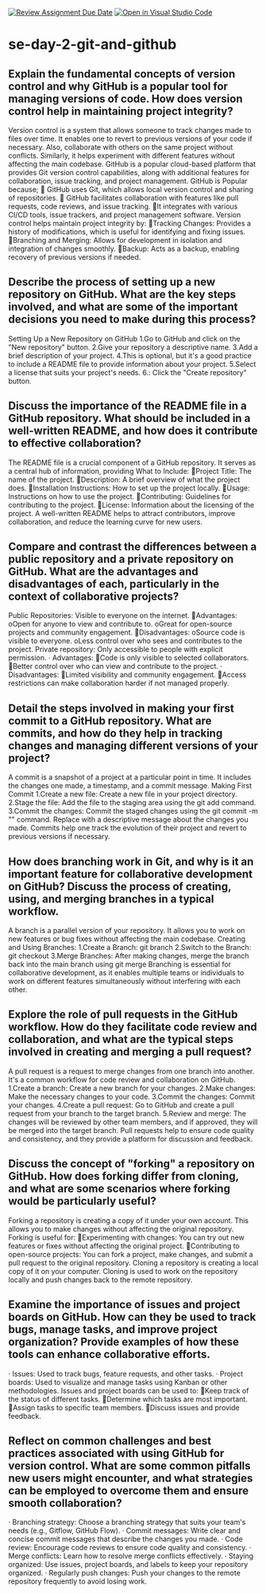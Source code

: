 [![Review Assignment Due Date](https://classroom.github.com/assets/deadline-readme-button-22041afd0340ce965d47ae6ef1cefeee28c7c493a6346c4f15d667ab976d596c.svg)](https://classroom.github.com/a/8wgCKhpZ)
[![Open in Visual Studio Code](https://classroom.github.com/assets/open-in-vscode-2e0aaae1b6195c2367325f4f02e2d04e9abb55f0b24a779b69b11b9e10269abc.svg)](https://classroom.github.com/online_ide?assignment_repo_id=15695175&assignment_repo_type=AssignmentRepo)
# se-day-2-git-and-github
## Explain the fundamental concepts of version control and why GitHub is a popular tool for managing versions of code. How does version control help in maintaining project integrity?
Version control is a system that allows someone to track changes made to files over time. It enables one to revert to previous versions of your code if necessary. Also, collaborate with others on the same project without conflicts. Similarly, it helps experiment with different features without affecting the main codebase.
GitHub is a popular cloud-based platform that provides Git version control capabilities, along with additional features for collaboration, issue tracking, and project management.
GitHub is Popular because;
 GitHub uses Git, which allows local version control and sharing of repositories.
 GitHub facilitates collaboration with features like pull requests, code reviews, and issue tracking.
It integrates with various CI/CD tools, issue trackers, and project management software.
Version control helps maintain project integrity by:
Tracking Changes: Provides a history of modifications, which is useful for identifying and fixing issues.
Branching and Merging: Allows for development in isolation and integration of changes smoothly.
Backup: Acts as a backup, enabling recovery of previous versions if needed.

## Describe the process of setting up a new repository on GitHub. What are the key steps involved, and what are some of the important decisions you need to make during this process?

Setting Up a New Repository on GitHub
1.Go to GitHub and click on the "New repository" button.
2.Give your repository a descriptive name.
3.Add a brief description of your project.
4.This is optional, but it's a good practice to include a README file to provide information about your project.
5.Select a license that suits your project's needs.
6.: Click the "Create repository" button.

## Discuss the importance of the README file in a GitHub repository. What should be included in a well-written README, and how does it contribute to effective collaboration?

The README file is a crucial component of a GitHub repository. It serves as a central hub of information, providing
What to Include:
Project Title: The name of the project.
Description: A brief overview of what the project does.
Installation Instructions: How to set up the project locally.
Usage: Instructions on how to use the project.
Contributing: Guidelines for contributing to the project.
License: Information about the licensing of the project.
A well-written README helps to attract contributors, improve collaboration, and reduce the learning curve for new users.

## Compare and contrast the differences between a public repository and a private repository on GitHub. What are the advantages and disadvantages of each, particularly in the context of collaborative projects?

Public Repositories: Visible to everyone on the internet.
Advantages:
oOpen for anyone to view and contribute to.
oGreat for open-source projects and community engagement.
Disadvantages:
oSource code is visible to everyone.
oLess control over who sees and contributes to the project.
Private repository: Only accessible to people with explicit permission.
·  Advantages:
Code is only visible to selected collaborators.
Better control over who can view and contribute to the project.
·  Disadvantages:
Limited visibility and community engagement.
Access restrictions can make collaboration harder if not managed properly.

## Detail the steps involved in making your first commit to a GitHub repository. What are commits, and how do they help in tracking changes and managing different versions of your project?

A commit is a snapshot of a project at a particular point in time. It includes the changes one made, a timestamp, and a commit message.
Making First Commit
1.Create a new file: Create a new file in your project directory.
2.Stage the file: Add the file to the staging area using the git add <filename> command.
3.Commit the changes: Commit the staged changes using the git commit -m "<commit message>" command. Replace <commit message> with a descriptive message about the changes you made.
Commits help one track the evolution of their project and revert to previous versions if necessary.

## How does branching work in Git, and why is it an important feature for collaborative development on GitHub? Discuss the process of creating, using, and merging branches in a typical workflow.

A branch is a parallel version of your repository. It allows you to work on new features or bug fixes without affecting the main codebase.
Creating and Using Branches:
1.Create a Branch: git branch <branch-name>
2.Switch to the Branch: git checkout <branch-name>
3.Merge Branches: After making changes, merge the branch back into the main branch using git merge <branch-name>
Branching is essential for collaborative development, as it enables multiple teams or individuals to work on different features simultaneously without interfering with each other.

## Explore the role of pull requests in the GitHub workflow. How do they facilitate code review and collaboration, and what are the typical steps involved in creating and merging a pull request?

A pull request is a request to merge changes from one branch into another. It's a common workflow for code review and collaboration on GitHub.
1.Create a branch: Create a new branch for your changes.
2.Make changes: Make the necessary changes to your code.
3.Commit the changes: Commit your changes.
4.Create a pull request: Go to GitHub and create a pull request from your branch to the target branch.
5.Review and merge: The changes will be reviewed by other team members, and if approved, they will be merged into the target branch.
Pull requests help to ensure code quality and consistency, and they provide a platform for discussion and feedback.

## Discuss the concept of "forking" a repository on GitHub. How does forking differ from cloning, and what are some scenarios where forking would be particularly useful?

Forking a repository is creating a copy of it under your own account. This allows you to make changes without affecting the original repository.
Forking is useful for:
Experimenting with changes: You can try out new features or fixes without affecting the original project.
Contributing to open-source projects: You can fork a project, make changes, and submit a pull request to the original repository.
Cloning a repository is creating a local copy of it on your computer. Cloning is used to work on the repository locally and push changes back to the remote repository.

## Examine the importance of issues and project boards on GitHub. How can they be used to track bugs, manage tasks, and improve project organization? Provide examples of how these tools can enhance collaborative efforts.

·  Issues: Used to track bugs, feature requests, and other tasks.
·  Project boards: Used to visualize and manage tasks using Kanban or other methodologies.
Issues and project boards can be used to:
Keep track of the status of different tasks.
Determine which tasks are most important.
Assign tasks to specific team members.
Discuss issues and provide feedback.

## Reflect on common challenges and best practices associated with using GitHub for version control. What are some common pitfalls new users might encounter, and what strategies can be employed to overcome them and ensure smooth collaboration?

·  Branching strategy: Choose a branching strategy that suits your team's needs (e.g., Gitflow, GitHub Flow).
·  Commit messages: Write clear and concise commit messages that describe the changes you made.
·  Code review: Encourage code reviews to ensure code quality and consistency.
·  Merge conflicts: Learn how to resolve merge conflicts effectively.
·  Staying organized: Use issues, project boards, and labels to keep your repository organized.
·  Regularly push changes: Push your changes to the remote repository frequently to avoid losing work.
